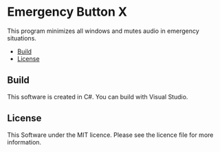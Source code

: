 # Emergency Button X
This program minimizes all windows and mutes audio in emergency situations.

 * [Build](#build)
 * [License](#license)

## Build
This software is created in C#. You can build with Visual Studio. 

## License
This Software under the MIT licence. Please see the licence file for more information.